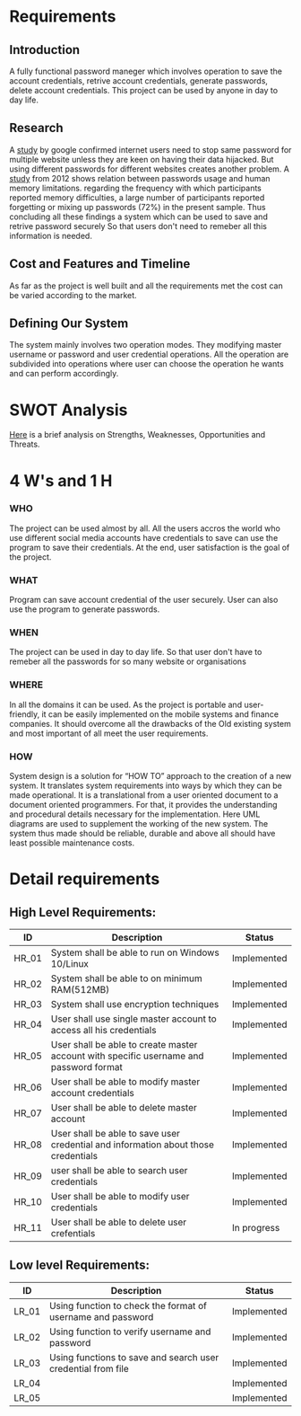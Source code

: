 # Requirements

## Introduction

A fully functional password maneger which involves operation to save the account credentials, retrive account credentials, generate passwords, delete account credentials. This project can be used by anyone in day to day life.

## Research

A [study](https://www.vice.com/en/article/zmjvm9/hundreds-of-thousands-of-people-are-using-passwords-that-have-already-been-hacked-google-says) by google confirmed internet users need to stop same password for multiple website unless they are keen on having their data hijacked. But using different passwords for different websites creates another problem. A [study](https://www.ncbi.nlm.nih.gov/pmc/articles/PMC3515440/) from 2012 shows relation between passwords usage and human memory limitations. regarding the frequency with which participants reported memory difficulties, a large number of participants reported forgetting or mixing up passwords (72%) in the present sample. Thus concluding all these findings a system which can be used to save and retrive password securely So that users don't need to remeber all this information is needed.

## Cost and Features and Timeline

As far as the project is well built and all the requirements met the cost can be varied according to the market.

## Defining Our System

The system mainly involves two operation modes. They modifying master username or password and user credential operations. All the operation are subdivided into operations where user can choose the operation he wants and can perform accordingly.

# SWOT Analysis

[Here](https://github.com/AnkitDhiman2/TextPad_miniProject/blob/main/1_Requirements/TexPAd%20password%20maneger-1.png) is a brief analysis on Strengths, Weaknesses, Opportunities and Threats.

# 4 W's and 1 H

### WHO

The project can be used almost by all. All the users accros the world who use different social media accounts have credentials to save can use the program to save their credentials. At the end, user satisfaction is the goal of the project.

### WHAT

Program can save account credential of the user securely. User can also use the program to generate passwords.

### WHEN

The project can be used in day to day life. So that user don't have to remeber all the passwords for so many website or organisations

### WHERE

In all the domains it can be used. As the project is portable and user-friendly, it can be easily implemented on the mobile systems and finance companies. It should overcome all the drawbacks of the Old existing system and most important of all meet the user requirements.

### HOW

System design is a solution for “HOW TO” approach to the creation of a new system. It translates system requirements into ways by which they can be made operational. It is a translational from a user oriented document to a document oriented programmers. For that, it provides the understanding and procedural details necessary for the implementation. Here UML diagrams are used to supplement the working of the new system. The system thus made should be reliable, durable and above all should have least possible maintenance costs.

# Detail requirements

## High Level Requirements:

| ID    | Description                                                                            | Status      |
| ----- | -------------------------------------------------------------------------------------- | ----------- |
| HR_01 | System shall be able to run on Windows 10/Linux                                        | Implemented |
| HR_02 | System shall be able to on minimum RAM(512MB)                                          | Implemented |
| HR_03 | System shall use encryption techniques                                                 | Implemented |
| HR_04 | User shall use single master account to access all his credentials                     | Implemented |
| HR_05 | User shall be able to create master account with specific username and password format | Implemented |
| HR_06 | User shall be able to modify master account credentials                                | Implemented |
| HR_07 | User shall be able to delete master account                                            | Implemented |
| HR_08 | User shall be able to save user credential and information about those credentials     | Implemented |
| HR_09 | user shall be able to search user credentials                                          | Implemented |
| HR_10 | User shall be able to modify user credentials                                          | Implemented |
| HR_11 | User shall be able to delete user crefentials                                          | In progress |

## Low level Requirements:

| ID    | Description                                                  | Status      |
| ----- | ------------------------------------------------------------ | ----------- |
| LR_01 | Using function to check the format of username and password  | Implemented |
| LR_02 | Using function to verify username and password               | Implemented |
| LR_03 | Using functions to save and search user credential from file | Implemented |
| LR_04 |                                                              | Implemented |
| LR_05 |                                                              | Implemented |
